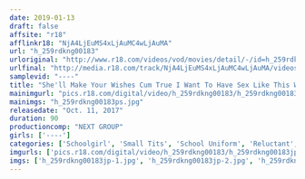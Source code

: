 ```yaml
---
date: 2019-01-13
draft: false
affsite: "r18"
afflinkr18: "NjA4LjEuMS4xLjAuMC4wLjAuMA"
url: "h_259rdkng00183"
urloriginal: "http://www.r18.com/videos/vod/movies/detail/-/id=h_259rdkng00183"
urlfinal: "http://media.r18.com/track/NjA4LjEuMS4xLjAuMC4wLjAuMA/videos/vod/movies/detail/-/id=h_259rdkng00183"
samplevid: "----"
title: "She'll Make Your Wishes Cum True I Want To Have Sex Like This With A Schoolgirl"
mainimgurl: "pics.r18.com/digital/video/h_259rdkng00183/h_259rdkng00183ps.jpg"
mainimgs: "h_259rdkng00183ps.jpg"
releasedate: "Oct. 11, 2017"
duration: 90
productioncomp: "NEXT GROUP"
girls: ['----']
categories: ['Schoolgirl', 'Small Tits', 'School Uniform', 'Reluctant', 'Amateur', 'Anal Play', 'Squirting']
imgurls: ['pics.r18.com/digital/video/h_259rdkng00183/h_259rdkng00183jp-1.jpg', 'pics.r18.com/digital/video/h_259rdkng00183/h_259rdkng00183jp-2.jpg', 'pics.r18.com/digital/video/h_259rdkng00183/h_259rdkng00183jp-3.jpg', 'pics.r18.com/digital/video/h_259rdkng00183/h_259rdkng00183jp-4.jpg', 'pics.r18.com/digital/video/h_259rdkng00183/h_259rdkng00183jp-5.jpg', 'pics.r18.com/digital/video/h_259rdkng00183/h_259rdkng00183jp-6.jpg', 'pics.r18.com/digital/video/h_259rdkng00183/h_259rdkng00183jp-7.jpg', 'pics.r18.com/digital/video/h_259rdkng00183/h_259rdkng00183jp-8.jpg', 'pics.r18.com/digital/video/h_259rdkng00183/h_259rdkng00183jp-9.jpg', 'pics.r18.com/digital/video/h_259rdkng00183/h_259rdkng00183jp-10.jpg', 'pics.r18.com/digital/video/h_259rdkng00183/h_259rdkng00183jp-11.jpg', 'pics.r18.com/digital/video/h_259rdkng00183/h_259rdkng00183jp-12.jpg', 'pics.r18.com/digital/video/h_259rdkng00183/h_259rdkng00183jp-13.jpg', 'pics.r18.com/digital/video/h_259rdkng00183/h_259rdkng00183jp-14.jpg', 'pics.r18.com/digital/video/h_259rdkng00183/h_259rdkng00183jp-15.jpg', 'pics.r18.com/digital/video/h_259rdkng00183/h_259rdkng00183jp-16.jpg', 'pics.r18.com/digital/video/h_259rdkng00183/h_259rdkng00183jp-17.jpg', 'pics.r18.com/digital/video/h_259rdkng00183/h_259rdkng00183jp-18.jpg', 'pics.r18.com/digital/video/h_259rdkng00183/h_259rdkng00183jp-19.jpg', 'pics.r18.com/digital/video/h_259rdkng00183/h_259rdkng00183jp-20.jpg']
imgs: ['h_259rdkng00183jp-1.jpg', 'h_259rdkng00183jp-2.jpg', 'h_259rdkng00183jp-3.jpg', 'h_259rdkng00183jp-4.jpg', 'h_259rdkng00183jp-5.jpg', 'h_259rdkng00183jp-6.jpg', 'h_259rdkng00183jp-7.jpg', 'h_259rdkng00183jp-8.jpg', 'h_259rdkng00183jp-9.jpg', 'h_259rdkng00183jp-10.jpg', 'h_259rdkng00183jp-11.jpg', 'h_259rdkng00183jp-12.jpg', 'h_259rdkng00183jp-13.jpg', 'h_259rdkng00183jp-14.jpg', 'h_259rdkng00183jp-15.jpg', 'h_259rdkng00183jp-16.jpg', 'h_259rdkng00183jp-17.jpg', 'h_259rdkng00183jp-18.jpg', 'h_259rdkng00183jp-19.jpg', 'h_259rdkng00183jp-20.jpg']
---
```

